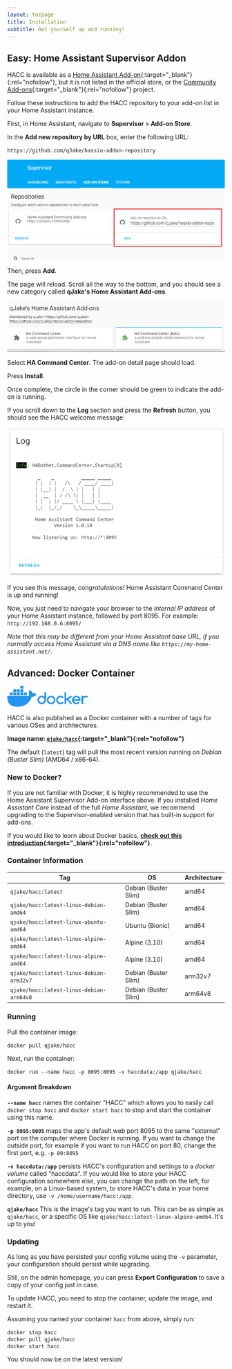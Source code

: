 ```yaml
---
layout: tocpage
title: Installation
subtitle: Get yourself up and running!
---
```


## Easy: Home Assistant Supervisor Addon

HACC is available as a [Home Assistant Add-on](https://www.home-assistant.io/addons/){:target="_blank"}{:rel="nofollow"}, but it is not listed in the official store, or the [Community Add-ons](https://addons.community/){:target="_blank"}{:rel="nofollow"} project.

Follow these instructions to add the HACC repository to your add-on list in your Home Assistant instance.

First, in Home Assistant, navigate to **Supervisor** &raquo; **Add-on Store**.

In the **Add new repository by URL** box, enter the following URL:

    https://github.com/qJake/hassio-addon-repository

![Addon Repo URL](/img/install-1.png)

Then, press **Add**.

The page will reload. Scroll all the way to the bottom, and you should see a new category called **qJake's Home Assistant Add-ons**.

![Custom Addon Store](/img/install-2.png)

Select **HA Command Center**. The add-on detail page should load.

Press **Install**.

Once complete, the circle in the corner should be green to indicate the add-on is running.

If you scroll down to the **Log** section and press the **Refresh** button, you should see the HACC welcome message:

![HACC welcome screenshot](/img/install-3.png)

If you see this message, *congratulations!* Home Assistant Command Center is up and running!

Now, you just need to navigate your browser to the *internal IP address* of your Home Assistant instance, followed by port 8095. For example: `http://192.168.0.6:8095/`

*Note that this may be different from your Home Assistant base URL, if you normally access Home Assistant via a DNS name like `https://my-home-assistant.net/`.*

## Advanced: Docker Container

<img src="/img/docker-logo.png" height="48" alt="Docker Logo" />

HACC is also published as a Docker container with a number of tags for various OSes and architectures.

**Image name: [`qjake/hacc`](https://hub.docker.com/r/qjake/hacc/tags){:target="_blank"}{:rel="nofollow"}**

The default (`latest`) tag will pull the most recent version running on *Debian (Buster Slim)* (AMD64 / x86-64).

### New to Docker?

If you are not familiar with Docker, it is highly recommended to use the Home Assistant Supervisor Add-on interface above. If you installed *Home Assistant Core* instead of the full *Home Assistant*, we recommend upgrading to the Supervisor-enabled version that has built-in support for add-ons.

If you would like to learn about Docker basics, **[check out this introduction](https://docker-curriculum.com/#introduction){:target="_blank"}{:rel="nofollow"}**.

### Container Information

| Tag                                         | OS                   | Architecture  |
|---------------------------------------------|----------------------|---------------|
| `qjake/hacc:latest`                         | Debian (Buster Slim) | amd64         |
| `qjake/hacc:latest-linux-debian-amd64`      | Debian (Buster Slim) | amd64         |
| `qjake/hacc:latest-linux-ubuntu-amd64`      | Ubuntu (Bionic)      | amd64         |
| `qjake/hacc:latest-linux-alpine-amd64`      | Alpine (3.10)        | amd64         |
| `qjake/hacc:latest-linux-alpine-amd64`      | Alpine (3.10)        | amd64         |
| `qjake/hacc:latest-linux-debian-arm32v7`    | Debian (Buster Slim) | arm32v7       |
| `qjake/hacc:latest-linux-debian-arm64v8`    | Debian (Buster Slim) | arm64v8       |

### Running

Pull the container image:

    docker pull qjake/hacc

Next, run the container:

    docker run --name hacc -p 8095:8095 -v haccdata:/app qjake/hacc

#### Argument Breakdown

**`--name hacc`** names the container "HACC" which allows you to easily call `docker stop hacc` and `docker start hacc` to stop and start the container using this name.

**`-p 8095:8095`** maps the app's default web port 8095 to the same "external" port on the computer where Docker is running. If you want to change the outside port, for example if you want to run HACC on port 80, change the first port, e.g. `-p 80:8095`

**`-v haccdata:/app`** persists HACC's configuration and settings to a *docker volume* called "haccdata". If you would like to store your HACC configuration somewhere else, you can change the path on the left, for example, on a Linux-based system, to store HACC's data in your home directory, use `-v /home/username/hacc:/app`.

**`qjake/hacc`** This is the image's tag you want to run. This can be as simple as `qjake/hacc`, or a specific OS like `qjake/hacc:latest-linux-alpine-amd64`. It's up to you!

### Updating

As long as you have persisted your config volume using the `-v` parameter, your configuration should persist while upgrading.

Still, on the admin homepage, you can press **Export Configuration** to save a copy of your config just in case.

To update HACC, you need to stop the container, update the image, and restart it.

Assuming you named your container `hacc` from above, simply run:

    docker stop hacc
    docker pull qjake/hacc
    docker start hacc

You should now be on the latest version!